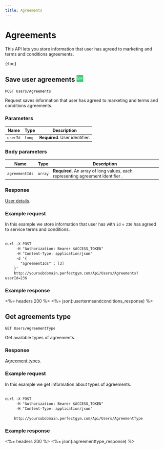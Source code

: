 ```yaml
---
title: Agreements
---
```


# Agreements

This API lets you store information that user has agreed to marketing and terms and conditions agreements.

{:toc}


## Save user agreements ![alt text][EM]

    POST Users/Agreements

Request saves information that user has agreed to marketing and terms and conditions agreements.


### Parameters

Name  	    | Type     		| Description
------------|---------------|------------
`userId`    |`long`    		| **Required**. User identifier.
 

### Body parameters

Name     	    				| Type    		| Description
--------------------------------|---------------|------------
`agreementIds`     		        |`array`    	|  **Required**. An array of long values, each representing agreement identifier .




### Response

[User details][UserDetailsProperties].


### Example request

In this example we store information that user has with `id` = `236` has agreed to service terms and conditions.

``` command-line

curl -X POST 
	 -H "Authorization: Bearer $ACCESS_TOKEN" 
	 -H "Content-Type: application/json" 
	 -d '{
	   "agreementIds" : [3]    
	}' 
	http://yoursubdomain.perfectgym.com/Api/Users/Agreements?userId=236
```


### Example response

<%= headers 200 %>
<%= json(:usertermsandconditions_response) %>



[UserDetailsProperties]: /api/users/userdetails#properties
[Contract]: /appendix/datatypes/contract

[EM]: /assets/images/employee.png "Employee mode"
[UM]: /assets/images/user.png "User mode"


## Get agreements type 

    GET Users/AgreementType

Get available types of agreements.


### Response

[Agreement types][AgreementType].


### Example request

In this example we get information about types of agreements.

``` command-line

curl -X POST 
	 -H "Authorization: Bearer $ACCESS_TOKEN" 
	 -H "Content-Type: application/json"
	 
	http://yoursubdomain.perfectgym.com/Api/Users/AgreementType
```
### Example response

<%= headers 200 %>
<%= json(:agreementtype_response) %>

[AgreementType]: /appendix/datatypes/agreementType



